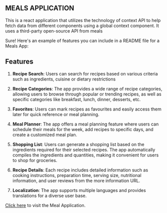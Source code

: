 ## **MEALS** **APPLICATION**

This is a react application that utilizes the technology of context API to help fetch data from different components using a global context component. It uses a third-party open-source API from meals

Sure! Here's an example of features you can include in a README file for a Meals App:

## **Features**


1. **Recipe Search**: Users can search for recipes based on various criteria such as ingredients, cuisine or dietary restrictions

2. **Recipe Categories**: The app provides a wide range of recipe categories, allowing users to browse through popular or trending recipes, as well as specific categories like breakfast, lunch, dinner, desserts, etc.

3. **Favorites**: Users can mark recipes as favourites and easily access them later for quick reference or meal planning.

4. **Meal Planner**: The app offers a meal planning feature where users can schedule their meals for the week, add recipes to specific days, and create a customized meal plan.
5. **Shopping List**: Users can generate a shopping list based on the ingredients required for their selected recipes. The app automatically compiles the ingredients and quantities, making it convenient for users to shop for groceries.

6. **Recipe Details**: Each recipe includes detailed information such as cooking instructions, preparation time, serving size, nutritional information, and user reviews from the more information URL.

7. **Localization**: The app supports multiple languages and provides translations for a diverse user base.

[Click here](https://www.example.com) to visit the Meal Application.


